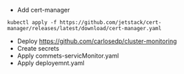 * Add cert-manager
```shell
kubectl apply -f https://github.com/jetstack/cert-manager/releases/latest/download/cert-manager.yaml
```
* Deploy https://github.com/carlosedp/cluster-monitoring
* Create secrets
* Apply commets-servicMonitor.yaml
* Apply deployemnt.yaml
